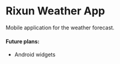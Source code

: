 # Rixun Weather App

Mobile application for the weather forecast.

#### Future plans:
- Android widgets
